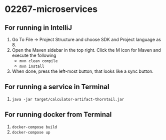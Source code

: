 # 02267-microservices

## For running in IntelliJ

1. Go To File -> Project Structure and choose SDK and Project language as 8.
2. Open the Maven sidebar in the top right. Click the M icon for Maven and execute the following
    - `mvn clean compile`
    - `mvn install`
3. When done, press the left-most button, that looks like a sync button.
    
## For running a service in Terminal

1. `java -jar target/calculator-artifact-thorntail.jar`

## For running docker from Terminal

1. `docker-compose build`
2. `docker-compose up`